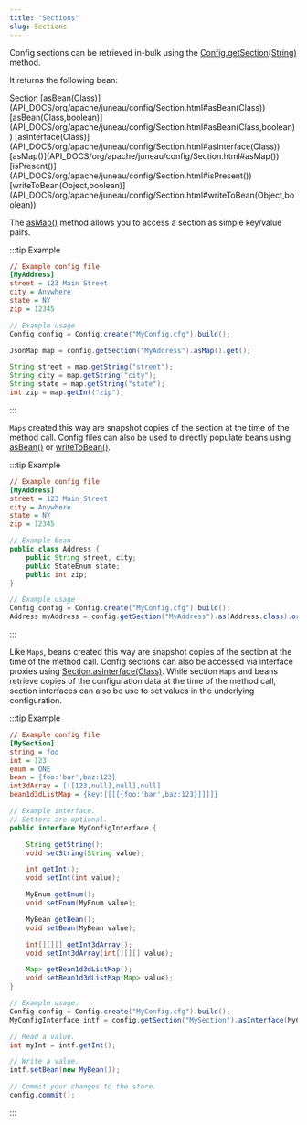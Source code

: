 ```yaml
---
title: "Sections"
slug: Sections
---
```


Config sections can be retrieved in-bulk using the [Config.getSection(String)](API_DOCS/org/apache/juneau/config/Config.html#getSection(String)) method.

It returns the following bean:

<tree>
<node-0><javac-class><a href="/site/apidocs/org/apache/juneau/config/Section.html" target="_blank">Section</a></javac-class> <javac-method>[asBean(Class)](API_DOCS/org/apache/juneau/config/Section.html#asBean(Class))</javac-method> <javac-method>[asBean(Class,boolean)](API_DOCS/org/apache/juneau/config/Section.html#asBean(Class,boolean))</javac-method> <javac-method>[asInterface(Class)](API_DOCS/org/apache/juneau/config/Section.html#asInterface(Class))</javac-method> <javac-method>[asMap()](API_DOCS/org/apache/juneau/config/Section.html#asMap())</javac-method> <javac-method>[isPresent()](API_DOCS/org/apache/juneau/config/Section.html#isPresent())</javac-method> <javac-method>[writeToBean(Object,boolean)](API_DOCS/org/apache/juneau/config/Section.html#writeToBean(Object,boolean))</javac-method></node-0>
</tree>

The [asMap()](API_DOCS/org/apache/juneau/config/Section.html#asMap()) method allows you to access a section as
simple key/value pairs.

:::tip Example
```ini
// Example config file
[MyAddress]
street = 123 Main Street
city = Anywhere
state = NY
zip = 12345
```

```java
// Example usage
Config config = Config.create("MyConfig.cfg").build();

JsonMap map = config.getSection("MyAddress").asMap().get();

String street = map.getString("street");
String city = map.getString("city");
String state = map.getString("state");
int zip = map.getInt("zip");
```
:::

`Maps` created this way are snapshot copies of the section at the time of the method call.
Config files can also be used to directly populate beans using [asBean()](API_DOCS/org/apache/juneau/config/Section.html#asBean(Class)) or [writeToBean()](API_DOCS/org/apache/juneau/config/Section.html#writeToBean(Object,boolean)).

:::tip Example
```ini
// Example config file
[MyAddress]
street = 123 Main Street
city = Anywhere
state = NY
zip = 12345
```

```java
// Example bean
public class Address {
    public String street, city;
    public StateEnum state;
    public int zip;
}

// Example usage
Config config = Config.create("MyConfig.cfg").build();
Address myAddress = config.getSection("MyAddress").as(Address.class).orElse(null);
```
:::

Like `Maps`, beans created this way are snapshot copies of the section at the time of the method call.
Config sections can also be accessed via interface proxies using [Section.asInterface(Class)](API_DOCS/org/apache/juneau/config/Section.html#asInterface(Class)).
While section `Maps` and beans retrieve copies of the configuration data at the time of the method call, section
interfaces can also be use to set values in the underlying configuration.

:::tip Example
```ini
// Example config file
[MySection]
string = foo
int = 123
enum = ONE
bean = {foo:'bar',baz:123}
int3dArray = [[[123,null],null],null]
bean1d3dListMap = {key:[[[[{foo:'bar',baz:123}]]]]}
```

```java
// Example interface.
// Setters are optional.
public interface MyConfigInterface {

    String getString();
    void setString(String value);

    int getInt();
    void setInt(int value);

    MyEnum getEnum();
    void setEnum(MyEnum value);

    MyBean getBean();
    void setBean(MyBean value);

    int[][][] getInt3dArray();
    void setInt3dArray(int[][][] value);

    Map> getBean1d3dListMap();
    void setBean1d3dListMap(Map> value);
}

// Example usage.
Config config = Config.create("MyConfig.cfg").build();
MyConfigInterface intf = config.getSection("MySection").asInterface(MyConfigInterface.class).get();

// Read a value.
int myInt = intf.getInt();

// Write a value.
intf.setBean(new MyBean());

// Commit your changes to the store.
config.commit();
```
:::